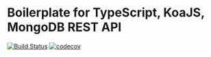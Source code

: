 # Boilerplate for TypeScript, KoaJS, MongoDB REST API

[![Build Status](https://travis-ci.org/Scttpr/boilerplate_koa_mongo.svg?branch=master)](https://travis-ci.org/Scttpr/boilerplate_koa_mongo)
[![codecov](https://codecov.io/gh/Scttpr/boilerplate_koa_mongo/branch/master/graph/badge.svg)](https://codecov.io/gh/Scttpr/boilerplate_koa_mongo)